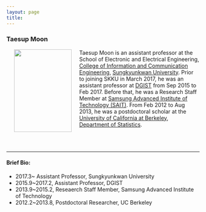 ```yaml
---
layout: page
title:
---
```


### Taesup Moon

<img src="https://raw.githubusercontent.com/mindlab-skku/mindlab-skku.github.io/master/people/profile_icc.jpg" width="150" height="215" align="left" hspace="20" />  

Taesup Moon is an assistant professor at the School of Electronic and Electrical Engineering, [College of Information and Communication Engineering](http://icc.skku.edu), [Sungkyunkwan University](http://www.skku.edu). Prior to joining SKKU in March 2017, he was an assistant
professor at [DGIST](http://www.dgist.ac.kr) from Sep 2015 to Feb 2017. Before that, he was a Research Staff Member at [Samsung Advanced Institute of Technology (SAIT)](http://www.sait.samsung.co.kr).
From Feb 2012 to Aug 2013, he was a postdoctoral scholar at the [University of California at Berkeley](http://www.berkeley.edu), [Department of Statistics](http://statistics.berkeley.edu).    
  
  
<br>
<br>  
<hr>  

#### Brief Bio:  
- 2017.3~ Assistant Professor, Sungkyunkwan University  
- 2015.9~2017.2, Assistant Professor, DGIST  
- 2013.9~2015.2, Reseaerch Staff Member, Samsung Advanced Institute of Technology  
- 2012.2~2013.8, Postdoctoral Researcher, UC Berkeley

